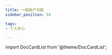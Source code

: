 ```yaml
---
title: 一般账户功能
sidebar_position: 54

tags: 
- 个人中心

---
```


import DocCardList from '@theme/DocCardList';

<DocCardList />